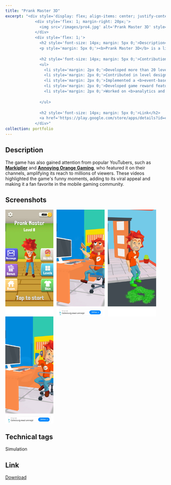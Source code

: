 ```yaml
---
title: "Prank Master 3D"
excerpt: "<div style='display: flex; align-items: center; justify-content: space-between; font-size: 14px;'>
             <div style='flex: 1; margin-right: 20px;'>
               <img src='/images/pro4.jpg' alt='Prank Master 3D' style='max-width: 100%;'>
             </div>
             <div style='flex: 1;'>
               <h2 style='font-size: 14px; margin: 5px 0;'>Description</h2>
               <p style='margin: 5px 0;'><b>Prank Master 3D</b> is a lighthearted simulation game that allows players to become the ultimate prankster. With a mix of creative traps and fun puzzles, players can unleash their mischievous side by setting up hilarious pranks on unsuspecting characters. Each level offers unique challenges where timing and placement are key to pulling off the perfect prank. The game's vibrant art style, engaging gameplay, and humorous scenarios have captured the attention of mobile gamers worldwide. </p>

               <h2 style='font-size: 14px; margin: 5px 0;'>Contribution</h2>
               <ul>
                 <li style='margin: 2px 0;'>Developed more than 20 levels and a couple of customized ad videos for marketibility testing</li>
                 <li style='margin: 2px 0;'>Contributed in level designa and made custom particles on demand</li>
                 <li style='margin: 2px 0;'>Implemented a <b>event-based quest system</b> to encourage regular player interaction and <b>improved playtime by 15%</b></li>
                 <li style='margin: 2px 0;'>Developed game reward features to enhance the sense of achievement and progression</li>
                 <li style='margin: 2px 0;'>Worked on <b>analytics and SDK implementation</b> to better track data and get measureable mertics</li>
                 
               </ul>

               <h2 style='font-size: 14px; margin: 5px 0;'>Link</h2>
               <a href='https://play.google.com/store/apps/details?id=com.alphapotato.prankster'>Download</a>
             </div>"
collection: portfolio
---
```


Description
-----
The game has also gained attention from popular YouTubers, such as [**Markiplier**](https://youtu.be/0Ct5Hs6uOAc?si=QQY99Onz7bCbjzL5) and [**Annoying Orange Gaming**](https://youtu.be/L4RBWzTtjbM?si=o0N_rifZ-x1r5xk1), who featured it on their channels, amplifying its reach to millions of viewers. These videos highlighted the game's funny moments, adding to its viral appeal and making it a fan favorite in the mobile gaming community.

Screenshots
-----
<div style="display: flex; flex-wrap: wrap;">
  <img src="/images/pm02.jpg" alt="Screenshot 1" style="margin-right: 10px; width: 30%;">
  <img src="/images/pm01.jpg" alt="Screenshot 2" style="margin-right: 10px; width: 30%;">
  <img src="/images/pm03.jpg" alt="Screenshot 3" style="margin-right: 10px; width: 30%;">
  <img src="/images/pm04.jpg" alt="Screenshot 3" style="margin-right: 10px; width: 30%;">
</div>

Technical tags
-----
Simulation

Link
-----
[Download](https://play.google.com/store/apps/details?id=com.alphapotato.prankster)

